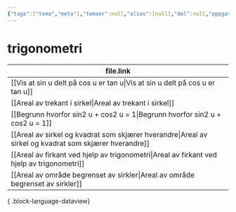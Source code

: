 ```yaml
---
{"tags":["tema","meta"],"temaer":null,"alias":[null],"del":null,"oppgave":null,"fag":null,"eksamen":null,"dg-publish":true,"title":"trigonometri","date":"2023-06-01","modified":"2023-06-01","permalink":"/temaer/trigonometri/","dgPassFrontmatter":true}
---
```



# trigonometri
| file.link                                                                                                 |
| --------------------------------------------------------------------------------------------------------- |
| [[Vis at sin u delt på cos u er tan u\|Vis at sin u delt på cos u er tan u]]                           |
| [[Areal av trekant i sirkel\|Areal av trekant i sirkel]]                                               |
| [[Begrunn hvorfor sin2 u + cos2 u = 1\|Begrunn hvorfor sin2 u + cos2 u = 1]]                           |
| [[Areal av sirkel og kvadrat som skjærer hverandre\|Areal av sirkel og kvadrat som skjærer hverandre]] |
| [[Areal av firkant ved hjelp av trigonometri\|Areal av firkant ved hjelp av trigonometri]]             |
| [[Areal av område begrenset av sirkler\|Areal av område begrenset av sirkler]]                         |

{ .block-language-dataview}
